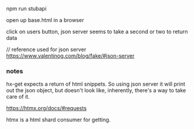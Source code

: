 npm run stubapi

open up base.html in a browser

click on users button, json server seems to take a second or two to return data

// reference used for json server
https://www.valentinog.com/blog/fake/#json-server


### notes
hx-get expects a return of html snippets.  So using json server it will print out the json object, but doesn't look like, inherently, there's a way to take care of it.

https://htmx.org/docs/#requests

htmx is a html shard consumer for getting.